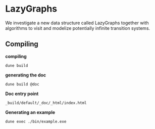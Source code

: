 # LazyGraphs

We investigate a new data structure called LazyGraphs together with algorithms to visit and modelize potentially infinite transition systems.

## Compiling

**compiling**

```
dune build
```

**generating the doc**

```
dune build @doc
```

**Doc entry point**

```
_build/default/_doc/_html/index.html
```

**Generating an example**

```
dune exec ./bin/example.exe
```

